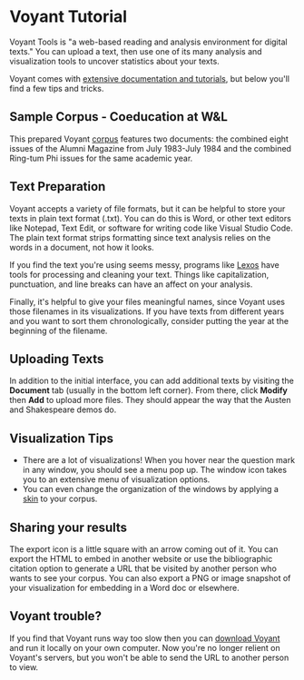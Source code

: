 # Voyant Tutorial

Voyant Tools is "a web-based reading and analysis environment for digital texts." You can upload a text, then use one of its many analysis and visualization tools to uncover statistics about your texts.

Voyant comes with [extensive documentation and tutorials](https://voyant-tools.org/docs/#!/guide/start), but below you'll find a few tips and tricks.

## Sample Corpus - Coeducation at W&L
This prepared Voyant [corpus](https://voyant-tools.org/?corpus=8eecc181713b950dc4b0e3c1ce186e0e) features two documents: the combined eight issues of the Alumni Magazine from July 1983-July 1984 and the combined Ring-tum Phi issues for the same academic year.

## Text Preparation

Voyant accepts a variety of file formats, but it can be helpful to store your texts in plain text format (.txt). You can do this is Word, or other text editors like Notepad, Text Edit, or software for writing code like Visual Studio Code. The plain text format strips formatting since text analysis relies on the words in a document, not how it looks.

If you find the text you're using seems messy, programs like [Lexos](http://lexos.wheatoncollege.edu/) have tools for processing and cleaning your text. Things like capitalization, punctuation, and line breaks can have an affect on your analysis.

Finally, it's helpful to give your files meaningful names, since Voyant uses those filenames in its visualizations. If you have texts from different years and you want to sort them chronologically, consider putting the year at the beginning of the filename. 

## Uploading Texts

In addition to the initial interface, you can add additional texts by visiting the **Document** tab (usually in the bottom left corner). From there, click **Modify** then **Add** to upload more files. They should appear the way that the Austen and Shakespeare demos do.

## Visualization Tips

* There are a lot of visualizations! When you hover near the question mark in any window, you should see a menu pop up. The window icon takes you to an extensive menu of visualization options. 
* You can even change the organization of the windows by applying a [skin](https://voyant-tools.org/docs/#!/guide/skins) to your corpus. 

## Sharing your results

The export icon is a little square with an arrow coming out of it. You can export the HTML to embed in another website or use the bibliographic citation option to generate a URL that be visited by another person who wants to see your corpus. You can also export a PNG or image snapshot of your visualization for embedding in a Word doc or elsewhere. 

## Voyant trouble?

If you find that Voyant runs way too slow then you can [download Voyant](https://github.com/sgsinclair/VoyantServer/wiki/VoyantServer-Desktop) and run it locally on your own computer. Now you're no longer relient on Voyant's servers, but you won't be able to send the URL to another person to view. 
